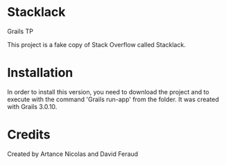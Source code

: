 # Stacklack
Grails TP

This project is a fake copy of Stack Overflow called Stacklack.

# Installation

In order to install this version, you need to download the project and to execute with the command 'Grails run-app' from the folder.
It was created with Grails 3.0.10.

# Credits

Created by Artance Nicolas and David Feraud

